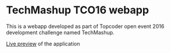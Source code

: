 # TechMashup TCO16 webapp

This is a webapp developed as part of Topcoder open event 2016 development challenge named TechMashup.

<a href="http://codepen.io/kavishmehta/full/vKVGba/">Live preview</a> of the application
